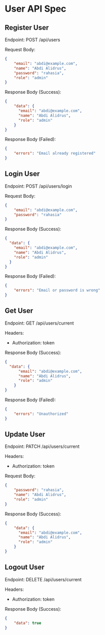 # User API Spec

## Register User
Endpoint: POST /api/users

Request Body:
```json
{
    "email": "abdi@example.com",
    "name": "Abdi Alidrus",
    "password": "rahasia",
    "role": "admin"
}
```

Response Body (Success):
```json
{
    "data": {
      "email": "abdi@example.com",
      "name": "Abdi Alidrus",
      "role": "admin"
    }
}
```

Response Body (Failed):
```json
{
    "errors": "Email already registered"
}
```

## Login User
Endpoint: POST /api/users/login

Request Body:
```json
{
    "email": "abdi@example.com",
    "password": "rahasia"
}
```

Response Body (Success):
```json
{
  "data": {
    "email": "abdi@example.com",
    "name": "Abdi Alidrus",
    "role": "admin"
  }
}
```

Response Body (Failed):
```json
{
    "errors": "Email or password is wrong"
}
```

## Get User
Endpoint: GET /api/users/current

Headers:
- Authorization: token

Response Body (Success):
```json
{
  "data": {
      "email": "abdi@example.com",
      "name": "Abdi Alidrus",
      "role": "admin"
    }
}
```

Response Body (Failed):
```json
{
    "errors": "Unauthorized"
}
```

## Update User
Endpoint: PATCH /api/users/current

Headers:
- Authorization: token

Request Body:
```json
{
    "password": "rahasia",
    "name": "Abdi Alidrus",
    "role": "admin"
}
```

Response Body (Success):
```json
{
    "data": {
      "email": "abdi@example.com",
      "name": "Abdi Alidrus",
      "role": "admin"
    }
}
```

## Logout User
Endpoint: DELETE /api/users/current

Headers:
- Authorization: token

Response Body (Success):
```json
{
    "data": true
}
```